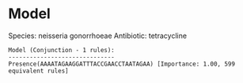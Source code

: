 
# Model

Species: neisseria gonorrhoeae
Antibiotic: tetracycline

```
Model (Conjunction - 1 rules):
------------------------------
Presence(AAAATAGAAGGATTTACCGAACCTAATAGAA) [Importance: 1.00, 599 equivalent rules]

```

